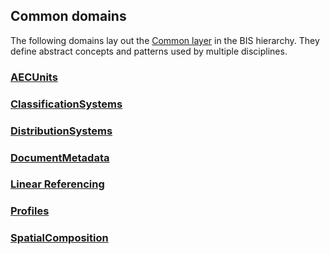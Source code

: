 ## Common domains

The following domains lay out the [Common layer](../guide/intro/bis-organization.md) in the BIS hierarchy. They define abstract concepts and patterns used by multiple disciplines.

### [AECUnits](./AecUnits.ecschema.md)

### [ClassificationSystems](./ClassificationSystems.ecschema.md)

### [DistributionSystems](./DistributionSystems.ecschema.md)

### [DocumentMetadata](./DocumentMetadata.ecschema.md)

<!-- TODO: Enable once Grids schema is released
### [Grids](./Grids.ecschema.md)
-->

### [Linear Referencing](./LinearReferencing.ecschema.md)

<!-- TODO: Enable once NetworkTopology schema is released
### [NetworkTopology](./NetworkTopology.ecschema.md)
-->

### [Profiles](./Profiles.ecschema.md)

### [SpatialComposition](./SpatialComposition.ecschema.md)
